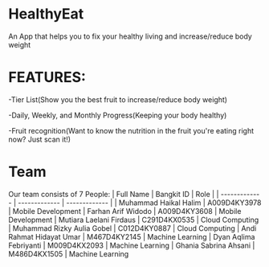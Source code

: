 # HealthyEat
An App that helps you to fix your healthy living and increase/reduce body weight

# FEATURES:
-Tier List(Show you the best fruit to increase/reduce body weight)

-Daily, Weekly, and Monthly Progress(Keeping your body healthy)

-Fruit recognition(Want to know the nutrition in the fruit you're eating right now? Just scan it!)

# Team
Our team consists of 7 People:
| Full Name  | Bangkit ID | Role |
| ------------- | ------------- | ------------- |
| Muhammad Haikal Halim  | A009D4KY3978  | Mobile Development
| Farhan Arif Widodo  | A009D4KY3608  |  Mobile Development
| Mutiara Laelani Firdaus  | C291D4KX0535  | Cloud Computing
| Muhammad Rizky Aulia Gobel  | C012D4KY0887  | Cloud Computing
| Andi Rahmat Hidayat Umar  | M467D4KY2145  | Machine Learning
| Dyan Aqlima Febriyanti  | M009D4KX2093  | Machine Learning
| Ghania Sabrina Ahsani  | M486D4KX1505  | Machine Learning
